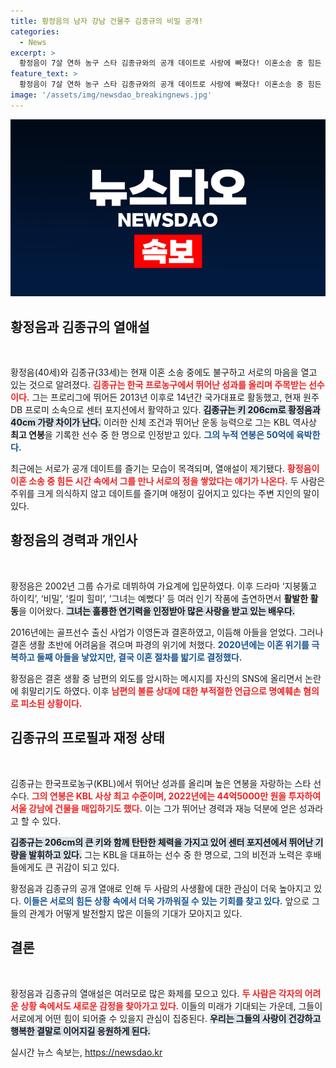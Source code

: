 ```yaml
---
title: 황정음의 남자 강남 건물주 김종규의 비밀 공개!
categories:
  - News
excerpt: >
  황정음이 7살 연하 농구 스타 김종규와의 공개 데이트로 사랑에 빠졌다! 이혼소송 중 힘든 시간을 함께하며 새로운 시작을 알린 두 사람의 진짜 이야기가 궁금하다면 클릭하세요!
feature_text: >
  황정음이 7살 연하 농구 스타 김종규와의 공개 데이트로 사랑에 빠졌다! 이혼소송 중 힘든 시간을 함께하며 새로운 시작을 알린 두 사람의 진짜 이야기가 궁금하다면 클릭하세요!
image: '/assets/img/newsdao_breakingnews.jpg'
---
```


<p><img src="/assets/img/newsdao_breakingnews.jpg" alt="koreaapp 속보" /></p>

<h2 data-ke-size="size26">황정음과 김종규의 열애설</h2>

<p data-ke-size="size16">&nbsp;</p>

<p>황정음(40세)와 김종규(33세)는 현재 이혼 소송 중에도 불구하고 서로의 마음을 열고 있는 것으로 알려졌다. <b><span style="color: #ee2323;">김종규는 한국 프로농구에서 뛰어난 성과를 올리며 주목받는 선수이다.</span></b> 그는 프로리그에 뛰어든 2013년 이후로 14년간 국가대표로 활동했고, 현재 원주DB 프로미 소속으로 센터 포지션에서 활약하고 있다. <b><span style="background-color: #21538527;">김종규는 키 206cm로 황정음과 40cm 가량 차이가 난다.</span></b> 이러한 신체 조건과 뛰어난 운동 능력으로 그는 KBL 역사상 <b>최고 연봉</b>을 기록한 선수 중 한 명으로 인정받고 있다. <b><span style="color: #1a5490;">그의 누적 연봉은 50억에 육박한다.</span></b></p>

<p>최근에는 서로가 공개 데이트를 즐기는 모습이 목격되며, 열애설이 제기됐다. <b><span style="color: #ee2323;">황정음이 이혼 소송 중 힘든 시간 속에서 그를 만나 서로의 정을 쌓았다는 얘기가 나온다.</span></b> 두 사람은 주위를 크게 의식하지 않고 데이트를 즐기며 애정이 깊어지고 있다는 주변 지인의 말이 있다. </p>

<h2 data-ke-size="size26">황정음의 경력과 개인사</h2>

<p data-ke-size="size16">&nbsp;</p>

<p>황정음은 2002년 그룹 슈가로 데뷔하여 가요계에 입문하였다. 이후 드라마 ‘지붕뚫고 하이킥’, ‘비밀’, ‘킬미 힐미’, ‘그녀는 예뻤다’ 등 여러 인기 작품에 출연하면서 <b>활발한 활동</b>을 이어왔다. <b><span style="background-color: #21538527;">그녀는 훌륭한 연기력을 인정받아 많은 사랑을 받고 있는 배우다.</span></b> </p>

<p>2016년에는 골프선수 출신 사업가 이영돈과 결혼하였고, 이듬해 아들을 얻었다. 그러나 결혼 생활 초반에 어려움을 겪으며 파경의 위기에 처했다. <b><span style="color: #1a5490;">2020년에는 이혼 위기를 극복하고 둘째 아들을 낳았지만, 결국 이혼 절차를 밟기로 결정했다.</span></b> </p>

<p>황정음은 결혼 생활 중 남편의 외도를 암시하는 메시지를 자신의 SNS에 올리면서 논란에 휘말리기도 하였다. 이후 <b><span style="color: #ee2323;">남편의 불륜 상대에 대한 부적절한 언급으로 명예훼손 혐의로 피소된 상황이다.</span></b> </p>

<h2 data-ke-size="size26">김종규의 프로필과 재정 상태</h2>

<p data-ke-size="size16">&nbsp;</p>

<p>김종규는 한국프로농구(KBL)에서 뛰어난 성과를 올리며 높은 연봉을 자랑하는 스타 선수다. <b><span style="color: #ee2323;">그의 연봉은 KBL 사상 최고 수준이며, 2022년에는 44억5000만 원을 투자하여 서울 강남에 건물을 매입하기도 했다.</span></b> 이는 그가 뛰어난 경력과 재능 덕분에 얻은 성과라고 할 수 있다. </p>

<p><b><span style="background-color: #21538527;">김종규는 206cm의 큰 키와 함께 탄탄한 체력을 가지고 있어 센터 포지션에서 뛰어난 기량을 발휘하고 있다.</span></b> 그는 KBL을 대표하는 선수 중 한 명으로, 그의 비전과 노력은 후배들에게도 큰 귀감이 되고 있다. </p>

<p>황정음과 김종규의 공개 열애로 인해 두 사람의 사생활에 대한 관심이 더욱 높아지고 있다. <b><span style="color: #1a5490;">이들은 서로의 힘든 상황 속에서 더욱 가까워질 수 있는 기회를 찾고 있다.</span></b> 앞으로 그들의 관계가 어떻게 발전할지 많은 이들의 기대가 모아지고 있다.</p>

<h2 data-ke-size="size26">결론</h2>

<p data-ke-size="size16">&nbsp;</p>

<p>황정음과 김종규의 열애설은 여러모로 많은 화제를 모으고 있다. <b><span style="color: #ee2323;">두 사람은 각자의 어려운 상황 속에서도 새로운 감정을 찾아가고 있다.</span></b> 이들의 미래가 기대되는 가운데, 그들이 서로에게 어떤 힘이 되어줄 수 있을지 관심이 집중된다. <b><span style="background-color: #21538527;">우리는 그들의 사랑이 건강하고 행복한 결말로 이어지길 응원하게 된다.</span></b></p>
실시간 뉴스 속보는, <a href="https://newsdao.kr" rel="dofollow">https://newsdao.kr</a>


